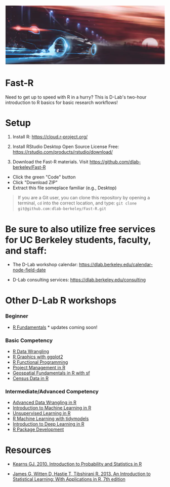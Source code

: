 ![](image.png)

# Fast-R
Need to get up to speed with R in a hurry? This is D-Lab's two-hour introduction to R basics for basic research workflows! 

# Setup
1. Install R: https://cloud.r-project.org/

2. Install RStudio Desktop Open Source License Free: https://rstudio.com/products/rstudio/download/

3. Download the Fast-R materials. Visit https://github.com/dlab-berkeley/Fast-R
  - Click the green "Code" button
  - Click "Download ZIP"
  - Extract this file someplace familiar (e.g., Desktop)
  
> If you are a Git user, you can clone this repository by opening a terminal, `cd` into the correct location, and type: `git clone git@github.com:dlab-berkeley/Fast-R.git`

# Be sure to also utilize free services for UC Berkeley students, faculty, and staff: 
* The D-Lab workshop calendar: https://dlab.berkeley.edu/calendar-node-field-date

* D-Lab consulting services: https://dlab.berkeley.edu/consulting

# Other D-Lab R workshops

### Beginner
* [R Fundamentals](https://github.com/dlab-berkeley/R-Fundamentals) * updates coming soon!
  
### Basic Competency
* [R Data Wrangling](https://github.com/dlab-berkeley/R-wrang)
* [R Graphics with ggplot2](https://github.com/dlab-berkeley/R-graphics)
* [R Functional Programming](https://github.com/dlab-berkeley/R-functional-programming)
* [Project Management in R](https://github.com/dlab-berkeley/efficient-reproducible-project-management-in-R)
* [Geospatial Fundamentals in R with sf](https://github.com/dlab-berkeley/Geospatial-Fundamentals-in-R-with-sf)
* [Census Data in R](https://github.com/dlab-berkeley/Census-Data-in-R)

### Intermediate/Advanced Competency
* [Advanced Data Wrangling in R](https://github.com/dlab-berkeley/advanced-data-wrangling-in-R)
* [Introduction to Machine Learning in R](https://github.com/dlab-berkeley/Machine-Learning-in-R)
* [Unsupervised Learning in R](https://github.com/dlab-berkeley/Unsupervised-Learning-in-R)
* [R Machine Learning with tidymodels](https://github.com/dlab-berkeley/Machine-Learning-with-tidymodels)
* [Introduction to Deep Learning in R](https://github.com/dlab-berkeley/Deep-Learning-in-R)
* [R Package Development](https://github.com/dlab-berkeley/R-package-development)

# Resources
* [Kearns GJ. 2010. Introduction to Probability and Statistics in R](http://www.atmos.albany.edu/facstaff/timm/ATM315spring14/R/IPSUR.pdf)

* [James G, Witten D, Hastie T, Tibshirani R. 2013. An Introduction to Statistical Learning: With Applications in R, 7th edition](http://faculty.marshall.usc.edu/gareth-james/ISL/)

